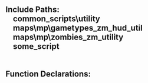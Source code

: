 ## Include Paths:<br />&nbsp;&nbsp;&nbsp;&nbsp;common_scripts\utility<br />&nbsp;&nbsp;&nbsp;&nbsp;maps\mp\gametypes_zm\_hud_util<br />&nbsp;&nbsp;&nbsp;&nbsp;maps\mp\zombies\_zm_utility<br />&nbsp;&nbsp;&nbsp;&nbsp;some_script<br /><br /><br />Function Declarations:<br />